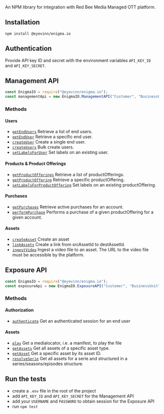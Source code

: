 An NPM library for integration with Red Bee Media Managed OTT platform.

## Installation

```
npm install @eyevinn/enigma.io
```

## Authentication

Provide API key ID and secret with the environment variables `API_KEY_ID` and `API_KEY_SECRET`.

## Management API

```js
const EnigmaIO = require("@eyevinn/enigma.io");
const managementApi = new EnigmaIO.ManagementAPI("Customer", "BusinessUnit");
```

### Methods

#### Users

- [`getEndUsers`](src/api/mgmt.js#L24) Retrieve a list of end users.
- [`getEndUser`](src/api/mgmt.js#L34) Retrieve a specific end user.
- [`createUser`](src/api/mgmt.js#L43) Create a single end user.
- [`createUsers`](src/api/mgmt.js#L54) Bulk create users.
- [`setLabelsForUser`](src/api/mgmt.js#L64) Set labels on an existing user.

#### Products & Product Offerings

- [`getProductOfferings`](src/api/mgmt.js#L76) Retrieve a list of productOfferings.
- [`getProductOffering`](src/api/mgmt.js#L88) Retrieve a specific productOffering.
- [`setLabelsForProductOffering`](src/api/mgmt.js#L97) Set labels on an existing productOffering.

#### Purchases

- [`getPurchases`](src/api/mgmt.js#L107) Retrieve active purchases for an account.
- [`performPurchase`](src/api/mgmt.js#L116) Performs a purchase of a given productOffering for a given account.

#### Assets

- [`createAsset`](src/api/mgmt.js#L125) Create an asset
- [`linkAssets`](src/api/mgmt.js#L136) Create a link from srcAssetId to destAssetId.
- [`ingestVideo`](src/api/mgmt.js#L147) Ingest a video file to an asset. The URL to the video file must be accessible by the platform.

## Exposure API

```js
const EnigmaIO = require("@eyevinn/enigma.io");
const exposureApi = new EnigmaIO.ExposureAPI("Customer", "BusinessUnit");
```

### Methods

#### Authorization

- [`authenticate`](src/api/exposure.js#L15) Get an authenticated session for an end user

#### Assets

- [`play`](src/api/exposure.js#L25) Get a medialocator, i.e. a manifest, to play the file
- [`getAssets`](src/api/exposure.js#L34) Get all assets of a specific asset type.
- [`getAsset`](src/api/exposure.js#L45) Get a specific asset by its asset ID.
- [`resolveSerie`](src/api/exposure.js#53) Get all assets for a serie and structured in a series/seasons/episodes structure.


## Run the tests

- create a `.env` file in the root of the project
- add `API_KEY_ID` and `API_KEY_SECRET` for the Management API
- add your `USERNAME` and `PASSWORD` to obtain session for the Exposure API
- run `npm test`
